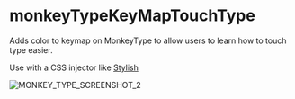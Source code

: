 # monkeyTypeKeyMapTouchType
Adds color to keymap on MonkeyType to allow users to learn how to touch type easier. 

Use with a CSS injector like [Stylish](https://chromewebstore.google.com/detail/stylus/clngdbkpkpeebahjckkjfobafhncgmne)

![MONKEY_TYPE_SCREENSHOT_2](https://github.com/user-attachments/assets/deda7d98-824b-4956-b2b7-0173b198d0d2)
